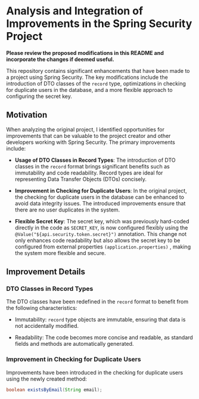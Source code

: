 # Analysis and Integration of Improvements in the Spring Security Project

**Please review the proposed modifications in this README and incorporate the changes if deemed useful.**

This repository contains significant enhancements that have been made to a project using Spring Security. The key modifications include the introduction of DTO classes of the `record` type, optimizations in checking for duplicate users in the database, and a more flexible approach to configuring the secret key.

## Motivation

When analyzing the original project, I identified opportunities for improvements that can be valuable to the project creator and other developers working with Spring Security. The primary improvements include:

- **Usage of DTO Classes in Record Types**: The introduction of DTO classes in the `record` format brings significant benefits such as immutability and code readability. Record types are ideal for representing Data Transfer Objects (DTOs) concisely.

- **Improvement in Checking for Duplicate Users**: In the original project, the checking for duplicate users in the database can be enhanced to avoid data integrity issues. The introduced improvements ensure that there are no user duplicates in the system.

- **Flexible Secret Key**: The secret key, which was previously hard-coded directly in the code as `SECRET_KEY`, is now configured flexibly using the `@Value("${api.security.token.secret}")` annotation. This change not only enhances code readability but also allows the secret key to be configured from external properties `(application.properties)` , making the system more flexible and secure.

## Improvement Details

### DTO Classes in Record Types

The DTO classes have been redefined in the `record` format to benefit from the following characteristics:

- Immutability: `record` type objects are immutable, ensuring that data is not accidentally modified.

- Readability: The code becomes more concise and readable, as standard fields and methods are automatically generated.

### Improvement in Checking for Duplicate Users

Improvements have been introduced in the checking for duplicate users using the newly created method:

```java
boolean existsByEmail(String email);
